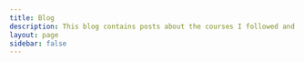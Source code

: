 ```yaml
---
title: Blog
description: This blog contains posts about the courses I followed and guest speakers and their talks.
layout: page
sidebar: false
---
```


<VPLCollectionPage>
  <VPLCollectionPageTitle>
    <template #title>
      Welcome to my blog!
    </template>
    <template #lead>
      {{ $frontmatter.description }}
    </template>
  </VPLCollectionPageTitle>
  <VPLCollectionPageTags v-model="tags" />
  <VPLCollectionItems :items="pages" :tags="tags" />
</VPLCollectionPage>

<script setup lang="ts">
import { useCollection } from '@lando/vitepress-theme-default-plus';
import { VPLCollectionPage, VPLCollectionPageTags, VPLCollectionPageTitle, VPLCollectionItems } from '@lando/vitepress-theme-default-plus'

const { pages, tags } = useCollection('post');
</script>
